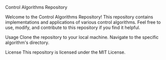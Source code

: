 Control Algorithms Repository

Welcome to the Control Algorithms Repository! This repository contains implementations and applications of various control algorithms. Feel free to use, modify, and contribute to this repository if you find it helpful.

Usage
Clone the repository to your local machine.
Navigate to the specific algorithm's directory.

License
This repository is licensed under the MIT License.

